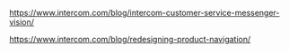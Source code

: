 
https://www.intercom.com/blog/intercom-customer-service-messenger-vision/

https://www.intercom.com/blog/redesigning-product-navigation/
